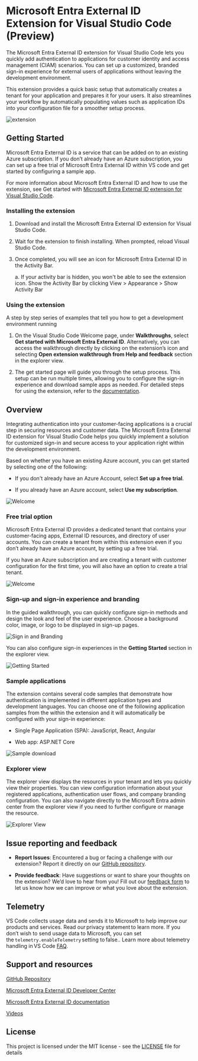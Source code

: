 # Microsoft Entra External ID Extension for Visual Studio Code (Preview) 

The Microsoft Entra External ID extension for Visual Studio Code lets you quickly add authentication to applications for customer identity and access management (CIAM) scenarios. You can set up a customized, branded sign-in experience for external users of applications without leaving the development environment. 

This extension provides a quick basic setup that automatically creates a tenant for your application and prepares it for your users. It also streamlines your workflow by automatically populating values such as application IDs into your configuration file for a smoother setup process.

![extension](resources/readme-images/Extension.gif)

## Getting Started

Microsoft Entra External ID is a service that can be added on to an existing Azure subscription.  If you don’t already have an Azure subscription, you can set up a free trial of Microsoft Entra External ID within VS code and get started by configuring a sample app. 

For more information about Microsoft Entra External ID and how to use the extension, see Get started with [Microsoft Entra External ID extension for Visual Studio Code](https://learn.microsoft.com/en-gb/entra/external-id/customers/quickstart-trial-setup).  

### Installing the extension 

1. Download and install the Microsoft Entra External ID extension for Visual Studio Code. 

2. Wait for the extension to finish installing. When prompted, reload Visual Studio Code. 

3. Once completed, you will see an icon for Microsoft Entra External ID in the Activity Bar. 

    a. If your activity bar is hidden, you won't be able to see the extension icon. Show the Activity Bar by clicking View > Appearance > Show Activity Bar 

### Using the extension 

A step by step series of examples that tell you how to get a development environment running

1. On the Visual Studio Code Welcome page, under **Walkthroughs**, select **Get started with Microsoft Entra External ID**. Alternatively, you can access the walkthrough directly by clicking on the extension’s icon and selecting **Open extension walkthrough from Help and feedback** section in the explorer view. 

2. The get started page will guide you through the setup process. This setup can be run multiple times, allowing you to configure the sign-in experience and download sample apps as needed. For detailed steps for using the extension, refer to the [documentation](https://go.microsoft.com/fwlink/?linkid=2257700).  

## Overview  

Integrating authentication into your customer-facing applications is a crucial step in securing resources and customer data. The Microsoft Entra External ID extension for Visual Studio Code helps you quickly implement a solution for customized sign-in and secure access to your application right within the development environment. 

Based on whether you have an existing Azure account, you can get started by selecting one of the following: 

- If you don't already have an Azure Account, select **Set up a free trial**. 

- If you already have an Azure account, select **Use my subscription**.  

![Welcome](resources/readme-images/Picture1.png)

### Free trial option 

Microsoft Entra External ID provides a dedicated tenant that contains your customer-facing apps, External ID resources, and directory of user accounts. You can create a tenant from within this extension even if you don’t already have an Azure account, by setting up a free trial.  

If you have an Azure subscription and are creating a tenant with customer configuration for the first time, you will also have an option to create a trial tenant. 

![Welcome](resources/readme-images/TrialTenantCreationStep.gif)

### Sign-up and sign-in experience and branding 

In the guided walkthrough, you can quickly configure sign-in methods and design the look and feel of the user experience. Choose a background color, image, or logo to be displayed in sign-up pages.   

![Sign in and Branding](resources/readme-images/signin%20and%20branding.gif)

You can also configure sign-in experiences in the **Getting Started** section in the explorer view. 

![Getting Started](resources/readme-images/Picture2.png)

### Sample applications 

The extension contains several code samples that demonstrate how authentication is implemented in different application types and development languages. You can choose one of the following application samples from the within the extension and it will automatically be configured with your sign-in experience: 

- Single Page Application (SPA): JavaScript, React, Angular 

- Web app: ASP\.NET Core 

![Sample download](resources/readme-images/Picture3.png)

### Explorer view 

The explorer view displays the resources in your tenant and lets you quickly view their properties. You can view configuration information about your registered applications, authentication user flows, and company branding configuration. You can also navigate directly to the Microsoft Entra admin center from the explorer view if you need to further configure or manage the resource. 

![Explorer View](resources/readme-images/Explorer-view.gif)

## Issue reporting and feedback 
- **Report Issues**: Encountered a bug or facing a challenge with our extension? Report it directly on our [GitHub repository](https://github.com/microsoft/vscode-ms-entra/issues). 

- **Provide feedback**: Have suggestions or want to share your thoughts on the extension? We’d love to hear from you! Fill out our [feedback form](https://go.microsoft.com/fwlink/?linkid=2257518) to let us know how we can improve or what you love about the extension. 

## Telemetry 
VS Code collects usage data and sends it to Microsoft to help improve our products and services. Read our privacy statement to learn more. If you don’t wish to send usage data to Microsoft, you can set the `telemetry.enableTelemetry` setting to false.. Learn more about telemetry handling in VS Code [FAQ](https://code.visualstudio.com/docs/supporting/faq#_how-to-disable-telemetry-reporting). 

## Support and resources 

[GitHub Repository](https://github.com/microsoft/vscode-ms-entra) 

[Microsoft Entra External ID Developer Center](https://aka.ms/ciam/dev) 

[Microsoft Entra External ID documentation](https://learn.microsoft.com/en-us/entra/external-id) 

[Videos](https://aka.ms/ciamvscode/WatchVideos) 


## License

This project is licensed under the MIT license - see the [LICENSE](LICENSE) file for details
